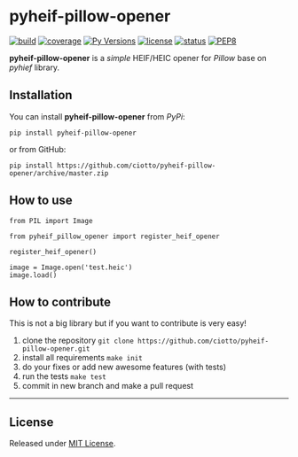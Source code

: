 # pyheif-pillow-opener

[![build](https://travis-ci.org/ciotto/pyheif-pillow-opener.svg?branch=master)](https://travis-ci.org/ciotto/pyheif-pillow-opener)
[![coverage](https://img.shields.io/codecov/c/gh/ciotto/pyheif-pillow-opener)](https://codecov.io/gh/ciotto/pyheif-pillow-opener)
[![Py Versions](https://img.shields.io/pypi/pyversions/pyheif-pillow-opener)](https://pypi.python.org/pypi/pyheif-pillow-opener/)
[![license](https://img.shields.io/github/license/ciotto/pyheif-pillow-opener)](https://pypi.python.org/pypi/pyheif-pillow-opener/)
[![status](https://img.shields.io/pypi/status/pyheif-pillow-opener)](https://pypi.python.org/pypi/pyheif-pillow-opener/)
[![PEP8](https://img.shields.io/badge/code%20style-pep8-orange)](https://www.python.org/dev/peps/pep-0008/)

**pyheif-pillow-opener** is a *simple* HEIF/HEIC opener for *Pillow* base on *pyhief* library.

## Installation

You can install **pyheif-pillow-opener** from *PyPi*:

`pip install pyheif-pillow-opener`

or from GitHub:

`pip install https://github.com/ciotto/pyheif-pillow-opener/archive/master.zip`

## How to use

```
from PIL import Image

from pyheif_pillow_opener import register_heif_opener

register_heif_opener()

image = Image.open('test.heic')
image.load()
```

## How to contribute

This is not a big library but if you want to contribute is very easy!

 1. clone the repository `git clone https://github.com/ciotto/pyheif-pillow-opener.git`
 1. install all requirements `make init`
 1. do your fixes or add new awesome features (with tests)
 1. run the tests `make test`
 1. commit in new branch and make a pull request

---


## License

Released under [MIT License](https://github.com/ciotto/pyheif-pillow-opener/blob/master/LICENSE).
